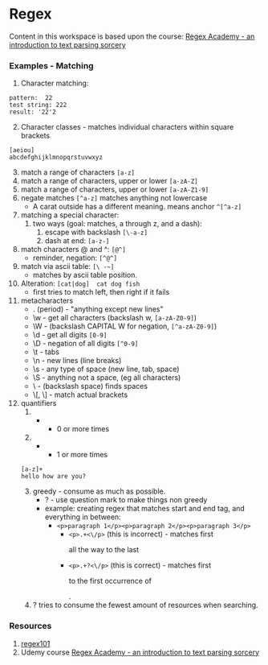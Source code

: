 # Regex

Content in this workspace is based upon the course:
[Regex Academy - an introduction to text parsing sorcery](https://www.udemy.com/regex-academy-an-introduction-to-text-parsing-sorcery/learn/v4/content)

### Examples - Matching
1. Character matching:
```
pattern:  22
test string: 222
result: '22'2
```
2. Character classes - matches individual characters within square brackets
```
[aeiou]
abcdefghijklmnopqrstuvwxyz
```

3. match a range of characters `[a-z]`
4. match a range of characters, upper or lower `[a-zA-Z]`
5. match a range of characters, upper or lower `[a-zA-Z1-9]`
6. negate matches `[^a-z]`  matches anything not lowercase
    - A carat outside has a different meaning. means anchor `^[^a-z]`
7. matching a special character:
    1. two ways (goal: matches, a through z, and a dash):
        1.  escape with backslash `[\-a-z]`
        2. dash at end: `[a-z-]`
8. match characters @ and ^: `[@^]`
    - reminder, negation: `[^@^]`
9. match via ascii table: `[\ -~]`   
    - matches by ascii table position.
10. Alteration: `[cat|dog]  cat dog fish`
    - first tries to match left, then right if it fails
11. metacharacters
    - .  (period) - "anything except new lines"
    - \\w - get all characters (backslash w, `[a-zA-Z0-9]`)
    - \\W - (backslash CAPITAL W for negation, `[^a-zA-Z0-9]`)
    - \\d - get all digits `[0-9]`
    - \\D - negation of all digits `[^0-9]`
    - \\t - tabs
    - \\n - new lines (line breaks)
    - \\s - any type of space (new line, tab, space)
    - \\S - anything not a space, (eg all characters)
    - \\ -  (backslash space) finds spaces
    - \\[, \\] - match actual brackets
12. quantifiers
    1. * - 0 or more times
    2. + - 1 or more times
    ```
    [a-z]+
    hello how are you?
    ```
    3. greedy - consume as much as possible.
        - ? - use question mark to make things non greedy
        - example: creating regex that matches start and end tag, and everything in between:
            - `<p>paragraph 1</p><p>paragraph 2</p><p>paragraph 3</p>`
                - `<p>.+<\/p>` (this is incorrect) - matches first <p> all the way to the last </p>
                - `<p>.+?<\/p>` (this is correct) - matches first <p> to the first occurrence of </p>.
    4. ? tries to consume the fewest amount of resources when searching.


### Resources
1. [regex101](https://regex101.com/)
2. Udemy course [Regex Academy - an introduction to text parsing sorcery](https://www.udemy.com/regex-academy-an-introduction-to-text-parsing-sorcery/learn/v4/content)
